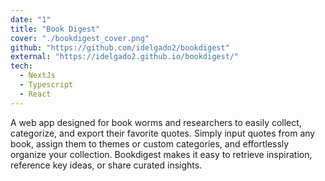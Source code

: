 ```yaml
---
date: "1"
title: "Book Digest"
cover: "./bookdigest_cover.png"
github: "https://github.com/idelgado2/bookdigest"
external: "https://idelgado2.github.io/bookdigest/"
tech:
  - NextJs
  - Typescript
  - React
---
```


A web app designed for book worms and researchers to easily collect, categorize, and export their favorite quotes. Simply input quotes from any book, assign them to themes or custom categories, and effortlessly organize your collection. Bookdigest makes it easy to retrieve inspiration, reference key ideas, or share curated insights.
